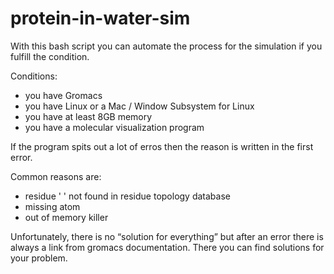 # protein-in-water-sim
With this bash script you can automate the process for the simulation if you fulfill the condition.

Conditions:
- you have Gromacs
- you have Linux or a Mac / Window Subsystem for Linux
- you have at least 8GB memory
- you have a molecular visualization program

If the program spits out a lot of erros then the reason is written in the first error. 

Common reasons are:
- residue ' ' not found in residue topology database
- missing atom
- out of memory killer

Unfortunately, there is no “solution for everything” but after an error there is always a link from gromacs documentation. There you can find solutions for your problem.
